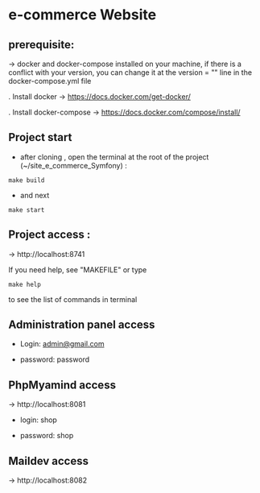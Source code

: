 #  e-commerce Website


## prerequisite: 

-> docker and docker-compose installed on your machine, if there is a conflict with your version, you can change it at the version = "" line in the docker-compose.yml file 

. Install docker -> https://docs.docker.com/get-docker/

. Install docker-compose -> https://docs.docker.com/compose/install/

## Project start  

* after cloning , open the terminal at the root of the project (~/site_e_commerce_Symfony) : 

``` 
make build
``` 
* and next 

``` 
make start 
``` 
## Project access : 

-> http://localhost:8741

If you need help, see "MAKEFILE" or type

``` 
make help
``` 
to see the list of commands in terminal 


## Administration panel access

* Login: admin@gmail.com 

* password: password


## PhpMyamind access
 
->  http://localhost:8081

* login: shop

* password: shop 

## Maildev access

-> http://localhost:8082
